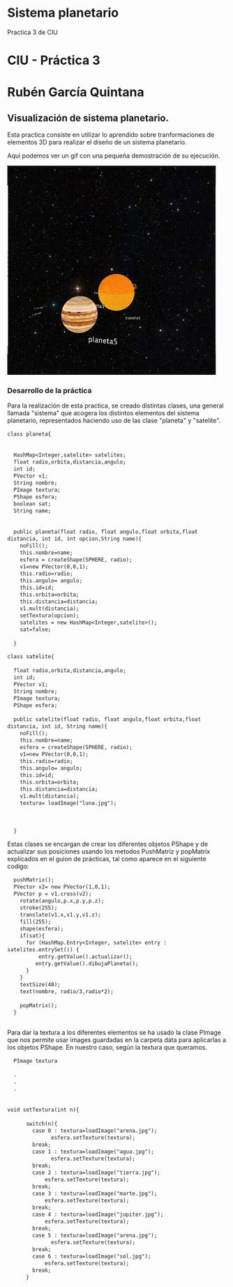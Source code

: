 # Sistema planetario
Practica 3 de CIU
# CIU - Práctica 3
# Rubén García Quintana

## Visualización de sistema planetario.

Esta practica consiste en utilizar lo aprendido sobre tranformaciones de elementos 3D para realizar el diseño de un sistema planetario.

Aqui podemos ver un gif con una pequeña demostración de su ejecución. 

![](gifplanetas.gif)


### Desarrollo de la práctica

Para la realización de esta practica, se creado distintas clases, una general llamada "sistema" que acogera los distintos elementos del sistema planetario, representados haciendo uso de las clase "planeta" y "satelite". 
```
class planeta{
  
  
  HashMap<Integer,satelite> satelites;
  float radio,orbita,distancia,angulo;
  int id;
  PVector v1;
  String nombre;
  PImage textura;
  PShape esfera;
  boolean sat;
  String name;
  
  
  public planeta(float radio, float angulo,float orbita,float distancia, int id, int opcion,String name){
    noFill();
    this.nombre=name;
    esfera = createShape(SPHERE, radio);
    v1=new PVector(0,0,1);
    this.radio=radio;
    this.angulo= angulo;
    this.id=id;
    this.orbita=orbita;
    this.distancia=distancia;
    v1.mult(distancia);
    setTextura(opcion);
    satelites = new HashMap<Integer,satelite>();
    sat=false;
    
  }
```

```
class satelite{
    
  float radio,orbita,distancia,angulo;
  int id;
  PVector v1;
  String nombre;
  PImage textura;
  PShape esfera;
  
  public satelite(float radio, float angulo,float orbita,float distancia, int id, String name){
    noFill();
    this.nombre=name;
    esfera = createShape(SPHERE, radio);
    v1=new PVector(0,0,1);
    this.radio=radio;
    this.angulo= angulo;
    this.id=id;
    this.orbita=orbita;
    this.distancia=distancia;
    v1.mult(distancia);
    textura= loadImage("luna.jpg");

    
    
  }
```



Estas clases se encargan de crear los diferentes objetos PShape y de actualizar sus posiciones usando los metodos PushMatriz y popMatrix explicados en el guion de prácticas, tal como aparece en el siguiente codigo:

```
  pushMatrix();
  PVector v2= new PVector(1,0,1);
  PVector p = v1.cross(v2);
    rotate(angulo,p.x,p.y,p.z);
    stroke(255);    
    translate(v1.x,v1.y,v1.z);
    fill(255);
    shape(esfera);
    if(sat){
      for (HashMap.Entry<Integer, satelite> entry : satelites.entrySet()) {
          entry.getValue().actualizar();
         entry.getValue().dibujaPlaneta();
      }
    }
    textSize(40);
    text(nombre, radio/3,radio*2);
    
    popMatrix();
  }


```

Para dar la textura a los diferentes elementos se ha usado la clase PImage que nos permite usar images guardadas en la carpeta data para aplicarlas a los objetos PShape. En nuestro caso, según la textura que queramos.

```
  PImage textura
  
  .
  .
  .


void setTextura(int n){
    
      switch(n){
        case 0 : textura=loadImage("arena.jpg");
              esfera.setTexture(textura);
        break;
        case 1 : textura=loadImage("agua.jpg");
              esfera.setTexture(textura);
        break;
        case 2 : textura=loadImage("tierra.jpg");
            esfera.setTexture(textura);
        break;
        case 3 : textura=loadImage("marte.jpg");
            esfera.setTexture(textura);
        break;
        case 4 : textura=loadImage("jupiter.jpg");
            esfera.setTexture(textura);
        break;
        case 5 : textura=loadImage("arena.jpg");
              esfera.setTexture(textura);
        break;
        case 6 : textura=loadImage("sol.jpg");
            esfera.setTexture(textura);
        break;
      }
```



